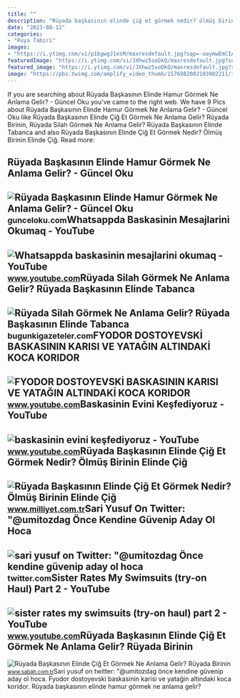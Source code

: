 ```yaml
---
title: ""
description: "Rüyada başkasının elinde çiğ et görmek nedir? ölmüş birinin elinde çiğ"
date: "2023-08-12"
categories:
- "Ruya Tabiri"
images:
- "https://i.ytimg.com/vi/p1bgwgJ1esM/maxresdefault.jpg?sqp=-oaymwEmCIAKENAF8quKqQMa8AEB-AGiA4AC0AWKAgwIABABGHIgVSgrMA8=&amp;rs=AOn4CLCCW6jgfjNGsuqm0atibT0EHOdCSg"
featuredImage: "https://i.ytimg.com/vi/JXhwz5soDkQ/maxresdefault.jpg?sqp=-oaymwEmCIAKENAF8quKqQMa8AEB-AH-CYAC0AWKAgwIABABGGUgUShdMA8=&amp;rs=AOn4CLCPDwSdvRcORMR_zBvNLbRJqIGrlw"
featured_image: "https://i.ytimg.com/vi/JXhwz5soDkQ/maxresdefault.jpg?sqp=-oaymwEmCIAKENAF8quKqQMa8AEB-AH-CYAC0AWKAgwIABABGGUgUShdMA8=&amp;rs=AOn4CLCPDwSdvRcORMR_zBvNLbRJqIGrlw"
image: "https://pbs.twimg.com/amplify_video_thumb/1576982002103902211/img/ZW5a83t9wG1R9L2v?format=jpg&amp;name=large"
---
```


If you are searching about Rüyada Başkasının Elinde Hamur Görmek Ne Anlama Gelir? - Güncel Oku you've came to the right web. We have 9 Pics about Rüyada Başkasının Elinde Hamur Görmek Ne Anlama Gelir? - Güncel Oku like Rüyada Başkasının Elinde Çiğ Et Görmek Ne Anlama Gelir? Rüyada Birinin, Rüyada Silah Görmek Ne Anlama Gelir? Rüyada Başkasının Elinde Tabanca and also Rüyada Başkasının Elinde Çiğ Et Görmek Nedir? Ölmüş Birinin Elinde Çiğ. Read more:

Rüyada Başkasının Elinde Hamur Görmek Ne Anlama Gelir? - Güncel Oku
-------------------------------------------------------------------

 ![Rüyada Başkasının Elinde Hamur Görmek Ne Anlama Gelir? - Güncel Oku](https://gunceloku.com/uploads/ruyada-baskasinin-elinde-hamur-gormek-ne-anlama-gelir-640f2ed230bad.jpg) <small>gunceloku.com</small>Whatsappda Baskasinin Mesajlarini Okumaq - YouTube
--------------------------------------------------

 ![Whatsappda baskasinin mesajlarini okumaq - YouTube](https://i.ytimg.com/vi/p1bgwgJ1esM/maxresdefault.jpg?sqp=-oaymwEmCIAKENAF8quKqQMa8AEB-AGiA4AC0AWKAgwIABABGHIgVSgrMA8=&rs=AOn4CLCCW6jgfjNGsuqm0atibT0EHOdCSg) <small>www.youtube.com</small>Rüyada Silah Görmek Ne Anlama Gelir? Rüyada Başkasının Elinde Tabanca
---------------------------------------------------------------------

 ![Rüyada Silah Görmek Ne Anlama Gelir? Rüyada Başkasının Elinde Tabanca](https://bugunkigazeteler.com/wp-content/uploads/2023/02/ruyada-silah-gormek-ne-anlama-gelir-ruyada-baskasinin-elinde-tabanca-gormek-neye-isarettir.jpg) <small>bugunkigazeteler.com</small>FYODOR DOSTOYEVSKİ BASKASININ KARISI VE YATAĞIN ALTINDAKİ KOCA KORIDOR
----------------------------------------------------------------------

 ![FYODOR DOSTOYEVSKİ BASKASININ KARISI VE YATAĞIN ALTINDAKİ KOCA KORIDOR](https://i.ytimg.com/vi/ocGCDHRu2XA/maxresdefault.jpg?sqp=-oaymwEmCIAKENAF8quKqQMa8AEB-AHIAYAC6AKKAgwIABABGHIgUSg8MA8=&rs=AOn4CLC5RJcI72le52wAgXc8HOyuVS8auQ) <small>www.youtube.com</small>Baskasinin Evini Keşfediyoruz - YouTube
---------------------------------------

 ![baskasinin evini keşfediyoruz - YouTube](https://i.ytimg.com/vi/JXhwz5soDkQ/maxresdefault.jpg?sqp=-oaymwEmCIAKENAF8quKqQMa8AEB-AH-CYAC0AWKAgwIABABGGUgUShdMA8=&rs=AOn4CLCPDwSdvRcORMR_zBvNLbRJqIGrlw) <small>www.youtube.com</small>Rüyada Başkasının Elinde Çiğ Et Görmek Nedir? Ölmüş Birinin Elinde Çiğ
----------------------------------------------------------------------

 ![Rüyada Başkasının Elinde Çiğ Et Görmek Nedir? Ölmüş Birinin Elinde Çiğ](https://i2.milimaj.com/i/milliyet/75/0x0/605142aa55428318bc50c026.jpg) <small>www.milliyet.com.tr</small>Sari Yusuf On Twitter: "@umitozdag Önce Kendine Güvenip Aday Ol Hoca
--------------------------------------------------------------------

 ![sari yusuf on Twitter: "@umitozdag Önce kendine güvenip aday ol hoca](https://pbs.twimg.com/amplify_video_thumb/1576982002103902211/img/ZW5a83t9wG1R9L2v?format=jpg&name=large) <small>twitter.com</small>Sister Rates My Swimsuits (try-on Haul) Part 2 - YouTube
--------------------------------------------------------

 ![sister rates my swimsuits (try-on haul) part 2 - YouTube](https://i.ytimg.com/vi/GLt1g-FcFek/maxresdefault.jpg) <small>www.youtube.com</small>Rüyada Başkasının Elinde Çiğ Et Görmek Ne Anlama Gelir? Rüyada Birinin
----------------------------------------------------------------------

 ![Rüyada Başkasının Elinde Çiğ Et Görmek Ne Anlama Gelir? Rüyada Birinin](https://iasbh.tmgrup.com.tr/2b4c46/650/344/0/20/724/401?u=https://isbh.tmgrup.com.tr/sbh/2022/09/30/ruyada-baskasinin-elinde-cig-et-gormek-ne-anlama-gelir-ruyada-birinin-elinde-cig-et-gormenin-anlami-1664543526889.jpg) <small>www.sabah.com.tr</small>Sari yusuf on twitter: "@umitozdag önce kendine güvenip aday ol hoca. Fyodor dostoyevski̇ baskasinin karisi ve yatağin altindaki̇ koca koridor. Rüyada başkasının elinde hamur görmek ne anlama gelir?
